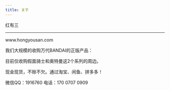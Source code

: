 ```yaml
---
title: 关于
---
```

<p>红有三</p>
<hr style="border-color: silver"/>
<p>www.hongyousan.com</p>
<p>我们大规模的收购万代BANDAI的正版产品：</p>
<p>目前仅收购假面骑士和奥特曼这2个系列的周边。</p>
<p>现金现货，不赊不欠。通过淘宝、闲鱼、拼多多！</p>
<p>微信QQ：1916760 电话：170 0707 0909 </p>
